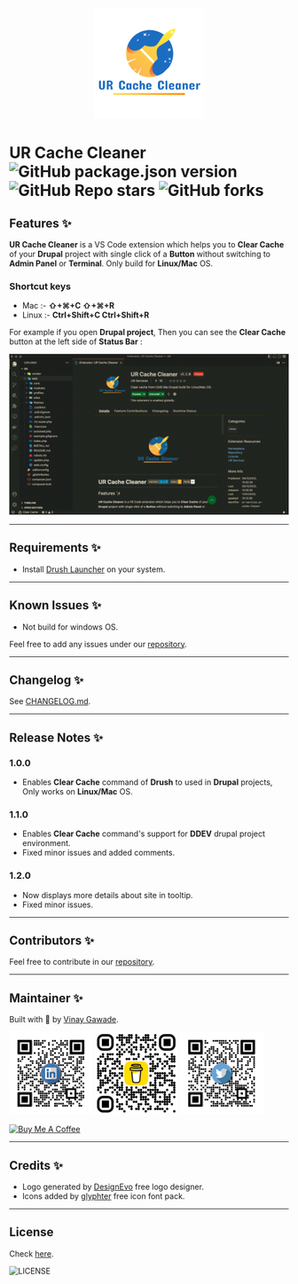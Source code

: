 <h1 align="center">
  <br>
    <img src="assets/images/logo-transparent.png" alt="logo" width="200">
  <br>
</h1>

# **UR Cache Cleaner** ![GitHub package.json version](https://img.shields.io/github/package-json/v/vinugawade/ur-cache-cleaner?style=flat-square) ![GitHub Repo stars](https://img.shields.io/github/stars/vinugawade/ur-cache-cleaner?color=yellow&style=flat-square) ![GitHub forks](https://img.shields.io/github/forks/vinugawade/ur-cache-cleaner?color=white&style=flat-square)

## Features ✨

**UR Cache Cleaner** is a VS Code extension which helps you to **Clear Cache** of your **Drupal** project with single click of a **Button** without switching to **Admin Panel** or **Terminal**. Only build for **Linux/Mac** OS.

### Shortcut keys

- Mac :- **⇧+⌘+C ⇧+⌘+R**
- Linux :- **Ctrl+Shift+C Ctrl+Shift+R**

For example if you open **Drupal project**, Then you can see the **Clear Cache** button at the left side of **Status Bar** :

![Clear Your Cache](assets/images/feature.gif)

---

## Requirements ✨

- Install [Drush Launcher](https://github.com/drush-ops/drush-launcher) on your system.

---

## Known Issues ✨

- Not build for windows OS.

Feel free to add any issues under our [repository](https://github.com/vinugawade/ur-cache-cleaner/issues).

---

## Changelog ✨

See [CHANGELOG.md](CHANGELOG.md).

---

## Release Notes ✨

### 1.0.0

- Enables **Clear Cache** command of **Drush** to used in **Drupal** projects, Only works on **Linux/Mac** OS.

### 1.1.0

- Enables **Clear Cache** command's support for **DDEV** drupal project environment.
- Fixed minor issues and added comments.

### 1.2.0

- Now displays more details about site in tooltip.
- Fixed minor issues.

---

## Contributors ✨

Feel free to contribute in our [repository](https://github.com/vinugawade/ur-cache-cleaner).

---

## Maintainer ✨

Built with 💛 by [Vinay Gawade](https://github.com/vinugawade).

<a href="https://www.linkedin.com/in/vinu-gawade" target="_blank"><img src="assets/images/media/LinkedIn.png" alt="logo" width="150"></a>
<a href="https://www.buymeacoffee.com/vinaygawade" target="_blank"><img src="assets/images/media/Bmc.png" alt="logo" width="150"></a>
<a href="https://twitter.com/VinuGawade" target="_blank"><img src="assets/images/media/Twitter.png" alt="logo" width="150"></a>

<a href="https://www.buymeacoffee.com/vinaygawade" target="_blank"><img src="https://cdn.buymeacoffee.com/buttons/v2/default-blue.png" alt="Buy Me A Coffee" style="height: 60px !important;width: 217px !important;" ></a>

---

## Credits ✨

- Logo generated by [DesignEvo](https://www.designevo.com) free logo designer.
- Icons added by [glyphter](https://glyphter.com/) free icon font pack.

---

## License

Check [here](LICENSE).

![LICENSE](https://img.shields.io/github/license/vinugawade/ur-cache-cleaner?style=flat-square)
